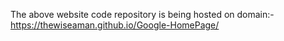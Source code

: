 The above website code repository is being hosted on domain:-
https://thewiseaman.github.io/Google-HomePage/
